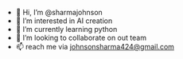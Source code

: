 - 👋 Hi, I’m @sharmajohnson
- 👀 I’m interested in AI creation
- 🌱 I’m currently learning python
- 💞️ I’m looking to collaborate on out team
- 📫 reach me via johnsonsharma424@gmail.com
<!---
sharmajohnson/sharmajohnson is a ✨ special ✨ repository because its `README.md` (this file) appears on your GitHub profile.
You can click the Preview link to take a look at your changes.
--->
